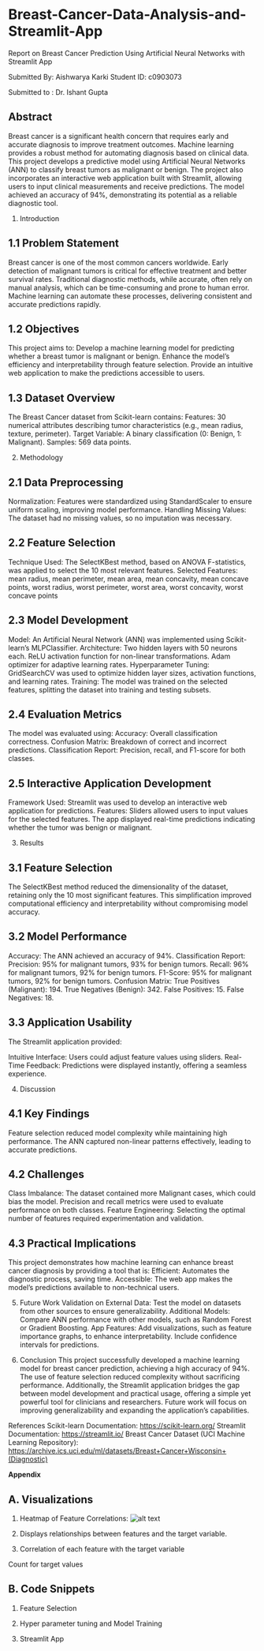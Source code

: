 # Breast-Cancer-Data-Analysis-and-Streamlit-App

Report on Breast Cancer Prediction Using Artificial Neural Networks with Streamlit App

Submitted By:
Aishwarya Karki
Student ID: c0903073

Submitted to : Dr. Ishant Gupta 

## Abstract

Breast cancer is a significant health concern that requires early and accurate diagnosis to improve treatment outcomes. Machine learning provides a robust method for automating diagnosis based on clinical data. This project develops a predictive model using Artificial Neural Networks (ANN) to classify breast tumors as malignant or benign. The project also incorporates an interactive web application built with Streamlit, allowing users to input clinical measurements and receive predictions. The model achieved an accuracy of 94%, demonstrating its potential as a reliable diagnostic tool.

1. Introduction

## 1.1 Problem Statement
Breast cancer is one of the most common cancers worldwide. Early detection of malignant tumors is critical for effective treatment and better survival rates. Traditional diagnostic methods, while accurate, often rely on manual analysis, which can be time-consuming and prone to human error. Machine learning can automate these processes, delivering consistent and accurate predictions rapidly.

## 1.2 Objectives
This project aims to:
Develop a machine learning model for predicting whether a breast tumor is malignant or benign.
Enhance the model’s efficiency and interpretability through feature selection.
Provide an intuitive web application to make the predictions accessible to users.

## 1.3 Dataset Overview
The Breast Cancer dataset from Scikit-learn contains:
Features: 30 numerical attributes describing tumor characteristics (e.g., mean radius, texture, perimeter).
Target Variable: A binary classification (0: Benign, 1: Malignant).
Samples: 569 data points.

2. Methodology

## 2.1 Data Preprocessing
Normalization:
Features were standardized using StandardScaler to ensure uniform scaling, improving model performance.
Handling Missing Values:
The dataset had no missing values, so no imputation was necessary.

## 2.2 Feature Selection
Technique Used:
The SelectKBest method, based on ANOVA F-statistics, was applied to select the 10 most relevant features.
Selected Features:
mean radius, mean perimeter, mean area, mean concavity, mean concave points, worst radius, worst perimeter, worst area, worst concavity, worst concave points

## 2.3 Model Development
Model:
An Artificial Neural Network (ANN) was implemented using Scikit-learn’s MLPClassifier.
Architecture:
Two hidden layers with 50 neurons each.
ReLU activation function for non-linear transformations.
Adam optimizer for adaptive learning rates.
Hyperparameter Tuning:
GridSearchCV was used to optimize hidden layer sizes, activation functions, and learning rates.
Training:
The model was trained on the selected features, splitting the dataset into training and testing subsets.

## 2.4 Evaluation Metrics
The model was evaluated using:
Accuracy: Overall classification correctness.
Confusion Matrix: Breakdown of correct and incorrect predictions.
Classification Report: Precision, recall, and F1-score for both classes.

## 2.5 Interactive Application Development
Framework Used:
Streamlit was used to develop an interactive web application for predictions.
Features:
Sliders allowed users to input values for the selected features.
The app displayed real-time predictions indicating whether the tumor was benign or malignant.

3. Results

## 3.1 Feature Selection
The SelectKBest method reduced the dimensionality of the dataset, retaining only the 10 most significant features. This simplification improved computational efficiency and interpretability without compromising model accuracy.

## 3.2 Model Performance
Accuracy:
The ANN achieved an accuracy of 94%.
Classification Report:
Precision: 95% for malignant tumors, 93% for benign tumors.
Recall: 96% for malignant tumors, 92% for benign tumors.
F1-Score:  95% for malignant tumors, 92% for benign tumors.
Confusion Matrix:
True Positives (Malignant): 194.
True Negatives (Benign): 342.
False Positives: 15.
False Negatives: 18.

## 3.3 Application Usability
The Streamlit application provided:

Intuitive Interface:
Users could adjust feature values using sliders.
Real-Time Feedback:
Predictions were displayed instantly, offering a seamless experience.

4. Discussion
## 4.1 Key Findings
Feature selection reduced model complexity while maintaining high performance.
The ANN captured non-linear patterns effectively, leading to accurate predictions.

## 4.2 Challenges
Class Imbalance:
The dataset contained more Malignant cases, which could bias the model.
Precision and recall metrics were used to evaluate performance on both classes.
Feature Engineering:
Selecting the optimal number of features required experimentation and validation.

## 4.3 Practical Implications
This project demonstrates how machine learning can enhance breast cancer diagnosis by providing a tool that is:
Efficient: Automates the diagnostic process, saving time.
Accessible: The web app makes the model’s predictions available to non-technical users.

5. Future Work
Validation on External Data:
Test the model on datasets from other sources to ensure generalizability.
Additional Models:
Compare ANN performance with other models, such as Random Forest or Gradient Boosting.
App Features:
Add visualizations, such as feature importance graphs, to enhance interpretability.
Include confidence intervals for predictions.

6. Conclusion
This project successfully developed a machine learning model for breast cancer prediction, achieving a high accuracy of 94%. The use of feature selection reduced complexity without sacrificing performance. Additionally, the Streamlit application bridges the gap between model development and practical usage, offering a simple yet powerful tool for clinicians and researchers. Future work will focus on improving generalizability and expanding the application’s capabilities.

References
Scikit-learn Documentation: https://scikit-learn.org/
Streamlit Documentation: https://streamlit.io/
Breast Cancer Dataset (UCI Machine Learning Repository): https://archive.ics.uci.edu/ml/datasets/Breast+Cancer+Wisconsin+(Diagnostic)



**Appendix**
## A. Visualizations

1. Heatmap of Feature Correlations:
![alt text](https://github.com/aishwaryakarki001/Breast-Cancer-Data-Analysis-and-Streamlit-App/blob/main/Images/Heatmap.jpg?raw=true)


2. Displays relationships between features and the target variable.







3. Correlation of each feature with the target variable

Count for target values

## B. Code Snippets
1. Feature Selection


















2. Hyper parameter tuning and Model Training










3. Streamlit App

